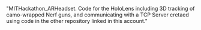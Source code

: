 "MITHackathon_ARHeadset. Code for the HoloLens including 3D tracking of camo-wrapped Nerf guns, and communicating with a TCP Server cretaed using code in the other repository linked in this account." 
